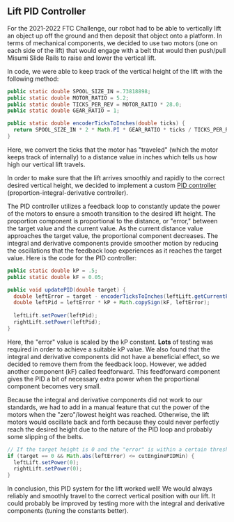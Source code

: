 ## Lift PID Controller

For the 2021-2022 FTC Challenge, our robot had to be able to vertically lift an object up off the ground and then deposit
that object onto a platform. In terms of mechanical components, we decided to use two motors (one on each side of the lift) that would engage with a belt that would then push/pull Misumi Slide Rails to raise and lower the vertical lift. 

In code, we were able to keep track of the vertical height of the lift with the following method:
```java
public static double SPOOL_SIZE_IN =.73818898;
public static double MOTOR_RATIO = 5.2;
public static double TICKS_PER_REV = MOTOR_RATIO * 28.0;
public static double GEAR_RATIO = 1;

public static double encoderTicksToInches(double ticks) {
  return SPOOL_SIZE_IN * 2 * Math.PI * GEAR_RATIO * ticks / TICKS_PER_REV;
}
```
Here, we convert the ticks that the motor has "traveled" (which the motor keeps track of internally) to a distance value in inches which tells us how high our vertical lift travels.

In order to make sure that the lift arrives smoothly and rapidly to the correct desired vertical height, we decided to implement a custom [PID controller](https://en.wikipedia.org/wiki/PID_controller) (proportion-integral-derivative controller). 

The PID controller utilizes a feedback loop to constantly update the power of the motors to ensure a smooth transition to the desired lift height. The proportion component is proportional to the distance, or "error," between the target value and the current value. As the current distance value approaches the target value, the proportional component decreases. The integral and derivative components provide smoother motion by reducing the oscillations that the feedback loop experiences as it reaches the target value. Here is the code for the PID controller:

```java
public static double kP = .5;
public static double kF = 0.05;

public void updatePID(double target) {
  double leftError = target - encoderTicksToInches(leftLift.getCurrentPosition());
  double leftPid = leftError * kP + Math.copySign(kF, leftError);
  
  leftLift.setPower(leftPid);
  rightLift.setPower(leftPid);
}
```
Here, the "error" value is scaled by the kP constant. **Lots** of testing was required in order to achieve a suitable kP value. We also found that the integral and derivative components did not have a beneficial effect, so we decided to remove them from the feedback loop. However, we added another component (kF) called feedforward. This feedforward component gives the PID a bit of necessary extra power when the proportional component becomes very small.

Because the integral and derivative components did not work to our standards, we had to add in a manual feature that cut the power of the motors when the "zero"/lowest height was reached. Otherwise, the lift motors would oscillate back and forth because they could never perfectly reach the desired height due to the nature of the PID loop and probably some slipping of the belts.
```java
// If the target height is 0 and the "error" is within a certain threshold, then cut the power of the motors so they don't oscillate.
if (target == 0 && Math.abs(leftError) <= cutEnginePIDMin) {
  leftLift.setPower(0);
  rightLift.setPower(0);
}
```
In conclusion, this PID system for the lift worked well! We would always reliably and smoothly travel to the correct vertical position with our lift. It could probably be improved by testing more with the integral and derivative components (tuning the constants better).
